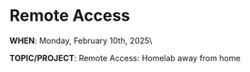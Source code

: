 # Remote Access

<!-- <script src="https://cdn.jsdelivr.net/npm/add-to-calendar-button@2" async defer></script> -->

**WHEN**: Monday, February 10th, 2025\
<!-- **LOCATION**: <a href="https://iribe.umd.edu/" target="_blank">IRB 3137</a>\ -->
**TOPIC/PROJECT**: Remote Access: Homelab away from home

<!-- <add-to-calendar-button
name="UMD Homelab Club Meeting"
description="IRB 3137"
location="Brendan Iribe Center for Computer Science and Engineering, 8125 Paint Branch Dr, Room 3137, College Park, MD 20742, USA"
startDate="2025-02-10"
endDate="2025-02-10"
startTime="17:00"
endTime="18:00"
timeZone="America/New_York"
options="'Apple','Google','iCal','Outlook.com','Yahoo','MicrosoftTeams','Microsoft365'"

> </add-to-calendar-button> -->

<!-- ## RSVP

<iframe src="https://docs.google.com/forms/d/e/1FAIpQLSfbF2hz9usV9-yvl49aocNAq3v1EA9BQZNe5hbpC1d_8WCKDQ/viewform?embedded=true" width="640" height="551" frameborder="0" marginheight="0" marginwidth="0">Loading…</iframe> -->

<!-- ## Slides

<iframe src="{{ "/assets/slides/2024-11-04.pdf" | relative_url }}" width="100%" height="600px" frameborder="0" marginheight="0" marginwidth="0">Loading…</iframe> -->
